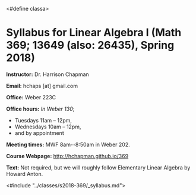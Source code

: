 <#define classa>
# Syllabus for Linear Algebra I (Math 369; 13649 (also: 26435), Spring 2018)

**Instructor:** Dr. Harrison Chapman

**Email:** hchaps [at] gmail.com

**Office:** Weber 223C

**Office hours:** *In Weber 130*; 

+ Tuesdays 11am &ndash; 12pm, 
+ Wednesdays 10am &ndash; 12pm, 
+ and by appointment

**Meeting times:** MWF 8am--8:50am in Weber 202.

**Course Webpage:** <http://hchapman.github.io/369>

**Text:** Not required, but we will roughly follow Elementary Linear Algebra by Howard Anton.

<#include "../classes/s2018-369/_syllabus.md">

